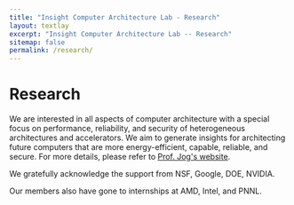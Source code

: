 ```yaml
---
title: "Insight Computer Architecture Lab - Research"
layout: textlay
excerpt: "Insight Computer Architecture Lab -- Research"
sitemap: false
permalink: /research/
---
```


# Research

We are interested in all aspects of computer architecture with a special focus on performance, reliability, and security of heterogeneous architectures and accelerators. We aim to generate
insights for architecting future computers that are more energy-efficient, capable, reliable, 
and secure. For more details, please refer to [Prof. Jog's website](https://adwaitjog.github.io/).

We gratefully acknowledge the support from NSF, Google, DOE, NVIDIA. 

Our members also have gone to internships at AMD, Intel, and PNNL. 